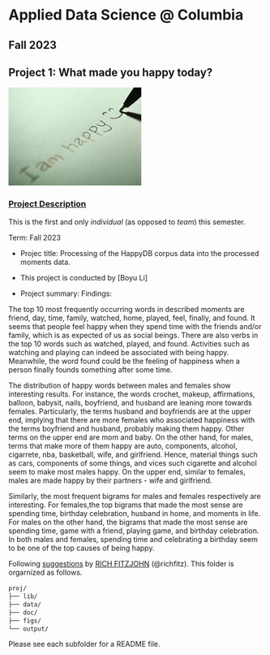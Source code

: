 # Applied Data Science @ Columbia
## Fall 2023
## Project 1: What made you happy today?

![image](figs/title.jpeg)

### [Project Description](doc/Proj1_desc.md)
This is the first and only *individual* (as opposed to *team*) this semester. 

Term: Fall 2023

+ Projec title: Processing of the HappyDB corpus data into the processed moments data. 
+ This project is conducted by [Boyu Li]

+ Project summary: Findings: 

The top 10 most frequently occurring words in described moments are friend, day, time, family, watched, home, played, feel, finally, and found. It seems that people feel happy when they spend time with the friends and/or family, which is as expected of us as social beings. There are also verbs in the top 10 words such as watched, played, and found. Activities such as watching and playing can indeed be associated with being happy. Meanwhile, the word found could be the feeling of happiness when a person finally founds something after some time.

The distribution of happy words between males and females show interesting results. For instance, the words crochet, makeup, affirmations, balloon, babysit, nails, boyfriend, and husband are leaning more towards females. Particularly, the terms husband and boyfriends are at the upper end, implying that there are more females who associated happiness with the terms boyfriend and husband, probably making them happy. Other terms on the upper end are mom and baby. On the other hand, for males, terms that make more of them happy are auto, components, alcohol, cigarrete, nba, basketball, wife, and girlfriend. Hence, material things such as cars, components of some things, and vices such cigarette and alcohol seem to make most males happy. On the upper end, similar to females, males are made happy by their partners - wife and girlfriend.

Similarly, the most frequent bigrams for males and females respectively are interesting. For females,the top bigrams that made the most sense are spending time, birthday celebration, husband in home, and moments in life. For males on the other hand, the bigrams that made the most sense are spending time, game with a friend, playing game, and birthday celebration. In both males and females, spending time and celebrating a birthday seem to be one of the top causes of being happy.

Following [suggestions](http://nicercode.github.io/blog/2013-04-05-projects/) by [RICH FITZJOHN](http://nicercode.github.io/about/#Team) (@richfitz). This folder is orgarnized as follows.

```
proj/
├── lib/
├── data/
├── doc/
├── figs/
└── output/
```

Please see each subfolder for a README file.
